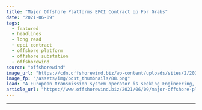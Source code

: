 ```yaml
---
title: "Major Offshore Platforms EPCI Contract Up For Grabs"
date: "2021-06-09"
tags: 
  - featured
  - headlines
  - long read
  - epci contract
  - offshore platform
  - offshore substation
  - offshorewind
source: "offshorewind"
image_url: "https://cdn.offshorewind.biz/wp-content/uploads/sites/2/2021/06/09105504/Major-offshore-platforms-EPCI-contract-up-for-grabs.png"
image_fp: "/assets/img/post_thumbnails/88.png"
lead: "A European transmission system operator is seeking Engineering, Procurement, Construction, and Installation (EPCI) services"
article_url: "https://www.offshorewind.biz/2021/06/09/major-offshore-platforms-epci-contract-up-for-grabs/"
---
```


---
